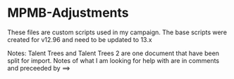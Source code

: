 # MPMB-Adjustments
These files are custom scripts used in my campaign. The base scripts were created for v12.96 and need to be updated to 13.x

Notes:
Talent Trees and Talent Trees 2 are one document that have been split for import.
Notes of what I am looking for help with are in comments and preceeded by ==> 
